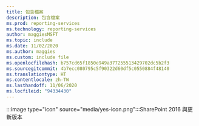 ```yaml
---
title: 包含檔案
description: 包含檔案
ms.prod: reporting-services
ms.technology: reporting-services
author: maggiesMSFT
ms.topic: include
ms.date: 11/02/2020
ms.author: maggies
ms.custom: include file
ms.openlocfilehash: b757cd65f1850e949a377255513429702dc5b2f3
ms.sourcegitcommit: 4b7ecc080795c5f90322d60df5c0550884f48140
ms.translationtype: HT
ms.contentlocale: zh-TW
ms.lasthandoff: 11/06/2020
ms.locfileid: "94334430"
---
```

 :::image type="icon" source="media/yes-icon.png":::SharePoint 2016 與更新版本
